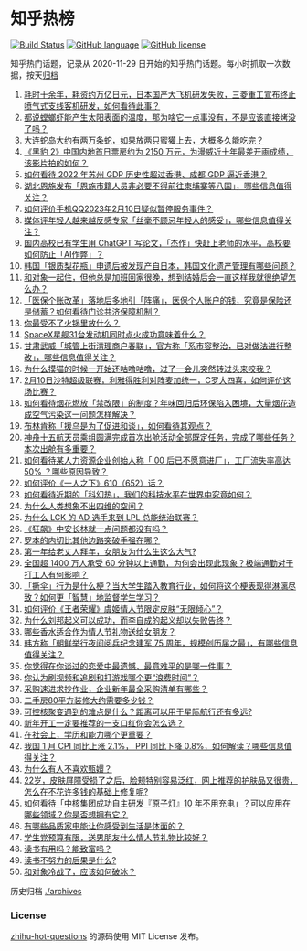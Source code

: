 # 知乎热榜
[![Build Status](https://github.com/ToWeLong/zhihu-hot-questions/workflows/CI/badge.svg)](https://github.com/ToWeLong/zhihu-hot-questions/actions)
[![GitHub language](https://img.shields.io/badge/language-golang-orange.svg)](https://golang.org/)
[![GitHub license](https://img.shields.io/github/license/ToWeLong/zhihu-hot-questions)](https://github.com/ToWeLong/zhihu-hot-questions/blob/main/LICENSE)

知乎热门话题，记录从 2020-11-29 日开始的知乎热门话题。每小时抓取一次数据，按天[归档](./archives)

<!-- BEGIN -->

1. [耗时十余年，耗资约万亿日元，日本国产大飞机研发失败，三菱重工宣布终止喷气式支线客机研发，如何看待此事？](https://www.zhihu.com/question/582749904)
1. [都说螳螂虾能产生太阳表面的温度，那为啥它一点事没有，不是应该直接烤没了吗？](https://www.zhihu.com/question/541560060)
1. [大连蛇岛大约有两万条蛇，如果放两只蜜獾上去，大概多久能吃完？](https://www.zhihu.com/question/458741991)
1. [《黑豹 2》中国内地首日票房约为 2150 万元，为漫威近十年最差开画成绩，该影片拍的如何？](https://www.zhihu.com/question/582749295)
1. [如何看待 2022 年苏州 GDP 历史性超过香港、成都 GDP 逼近香港？](https://www.zhihu.com/question/582343412)
1. [湖北恩施发布「恩施市籍人员非必要不得前往柬埔寨等八国」，哪些信息值得关注？](https://www.zhihu.com/question/582655146)
1. [如何评价手机QQ2023年2月10日疑似暂停服务事件？](https://www.zhihu.com/question/583144965)
1. [媒体评年轻人越来越反感专家「丝毫不顾忌年轻人的感受」，哪些信息值得关注？](https://www.zhihu.com/question/582956629)
1. [国内高校已有学生用 ChatGPT 写论文，「杰作」快赶上老师的水平，高校要如何防止「AI作弊」？](https://www.zhihu.com/question/583132775)
1. [韩国「银质梨花瓶」申遗后被发现产自日本，韩国文化遗产管理有哪些问题？](https://www.zhihu.com/question/582769694)
1. [和对象一起住，但他总是加班回家很晚，想到结婚后会一直这样我就很绝望怎么办？](https://www.zhihu.com/question/581984563)
1. [「医保个账改革」落地后多地引「阵痛」，医保个人账户的钱，究竟是保险还是储蓄？如何看待门诊共济保障机制？](https://www.zhihu.com/question/582958685)
1. [你最受不了火锅里放什么？](https://www.zhihu.com/question/571810773)
1. [SpaceX星舰31台发动机同时点火成功意味着什么？](https://www.zhihu.com/question/583139239)
1. [甘肃武威「城管上街清理商户春联」，官方称「系市容整治，已对做法进行整改」，哪些信息值得关注？](https://www.zhihu.com/question/582924364)
1. [为什么摸猫的时候一开始还咕噜咕噜，过了一会儿突然转过头来咬我？](https://www.zhihu.com/question/582624862)
1. [2月10日沙特超级联赛，利雅得胜利对阵麦加统一，C罗大四喜，如何评价这场比赛？](https://www.zhihu.com/question/583094516)
1. [如何看待烟花燃放「禁改限」的制度？年味回归后环保陷入困境，大量烟花造成空气污染这一问题怎样解决？](https://www.zhihu.com/question/583135131)
1. [布林肯称「援乌是为了促进和谈」，如何看待其观点？](https://www.zhihu.com/question/582961032)
1. [神舟十五航天员乘组圆满完成首次出舱活动全部既定任务，完成了哪些任务？本次出舱有多重要？](https://www.zhihu.com/question/582804279)
1. [如何看待某人力资源企业创始人称「 00 后已不愿意进厂」，工厂流失率高达 50% ？哪些原因导致？](https://www.zhihu.com/question/582925192)
1. [如何评价《一人之下》610（652）话？](https://www.zhihu.com/question/583080287)
1. [如何看待近期的「科幻热」，我们的科技水平在世界中究竟如何？](https://www.zhihu.com/question/583137394)
1. [为什么人类想象不出四维的空间？](https://www.zhihu.com/question/40217873)
1. [为什么 LCK 的 AD 选手来到 LPL 总能统治联赛？](https://www.zhihu.com/question/582783456)
1. [《狂飙》中安长林就一点问题都没有吗？](https://www.zhihu.com/question/581839339)
1. [罗本的内切比其他边路突破手强在哪？](https://www.zhihu.com/question/582023430)
1. [第一年给老丈人拜年，女朋友为什么生这么大气?](https://www.zhihu.com/question/583093285)
1. [全国超 1400 万人承受 60 分钟以上通勤，为何会出现此现象？极端通勤对于打工人有何影响？](https://www.zhihu.com/question/583141317)
1. [「撕伞」行为是什么梗？当大学生踏入教育行业，如何将这个梗表现得淋漓尽致？如何更「智慧」地监督学生学习？](https://www.zhihu.com/question/582948882)
1. [如何评价《王者荣耀》虞姬情人节限定皮肤“无限倾心”？](https://www.zhihu.com/question/582675177)
1. [为什么刘邦起义可以成功，而李自成的起义却以失败告终？](https://www.zhihu.com/question/576747664)
1. [哪些香水适合作为情人节礼物送给女朋友？](https://www.zhihu.com/question/582344111)
1. [韩方称「朝鲜举行夜间阅兵纪念建军 75 周年，规模创历届之最」，有哪些信息值得关注？](https://www.zhihu.com/question/582924843)
1. [你觉得在你谈过的恋爱中最遗憾、最意难平的是哪一件事？](https://www.zhihu.com/question/582984997)
1. [你认为刷视频和追剧和打游戏哪个更“浪费时间”？](https://www.zhihu.com/question/578688031)
1. [采购速进求抄作业，企业新年最全采购清单有哪些？](https://www.zhihu.com/question/582950645)
1. [二手房80平方装修大约需要多少钱？](https://www.zhihu.com/question/544277959)
1. [可控核聚变遇到的难点是什么？距离可以用于星际航行还有多远?](https://www.zhihu.com/question/582784180)
1. [新年开工一定要推荐的一支口红你会怎么选？](https://www.zhihu.com/question/580974842)
1. [在社会上，学历和能力哪个更重要？](https://www.zhihu.com/question/583128980)
1. [我国 1 月 CPI 同比上涨 2.1%， PPI 同比下降 0.8%，如何解读？哪些信息值得关注？](https://www.zhihu.com/question/583134306)
1. [为什么有人不喜欢甄嬛？](https://www.zhihu.com/question/22764719)
1. [22岁，皮肤屏障受损了之后，脸颊特别容易泛红，网上推荐的护肤品又很贵，怎么在不花许多钱的基础上修复呢?](https://www.zhihu.com/question/578492691)
1. [如何看待「中核集团成功自主研发『原子灯』10 年不用充电」？可以应用在哪些领域？你是否想拥有它？](https://www.zhihu.com/question/583071413)
1. [有哪些品质家电能让你感受到生活是体面的？](https://www.zhihu.com/question/570505409)
1. [学生党预算有限，送男朋友什么情人节礼物比较好？](https://www.zhihu.com/question/581857324)
1. [读书有用吗？能致富吗？](https://www.zhihu.com/question/583100601)
1. [读书不努力的后果是什么?](https://www.zhihu.com/question/583037999)
1. [和对象冷战了，应该如何破冰？](https://www.zhihu.com/question/581980673)

<!-- END -->

历史归档 [./archives](./archives)


### License
[zhihu-hot-questions](https://github.com/towelong/zhihu-hot-questions) 的源码使用 MIT License 发布。